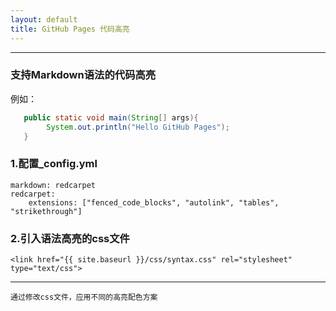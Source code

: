 ```yaml
---
layout: default
title: GitHub Pages 代码高亮
---
```


---

### 支持Markdown语法的代码高亮

例如：

```java
   public static void main(String[] args){
        System.out.println("Hello GitHub Pages");
   }
```

### 1.配置_config.yml

    markdown: redcarpet
    redcarpet:
        extensions: ["fenced_code_blocks", "autolink", "tables", "strikethrough"]


### 2.引入语法高亮的css文件

    <link href="{{ site.baseurl }}/css/syntax.css" rel="stylesheet" type="text/css">

---

`通过修改css文件，应用不同的高亮配色方案`


